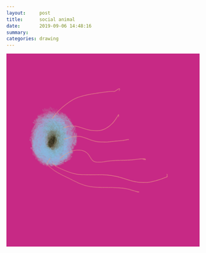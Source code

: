 ```yaml
---
layout:     post
title:      social animal
date:       2019-09-06 14:48:16
summary:    
categories: drawing
---
```

![social animal](/images/diary/social-animal.png ".")
